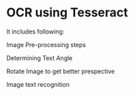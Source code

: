 # OCR using Tesseract 

It includes following:

Image Pre-processing steps

Determining Text Angle

Rotate Image to get better prespective

Image text recognition 
